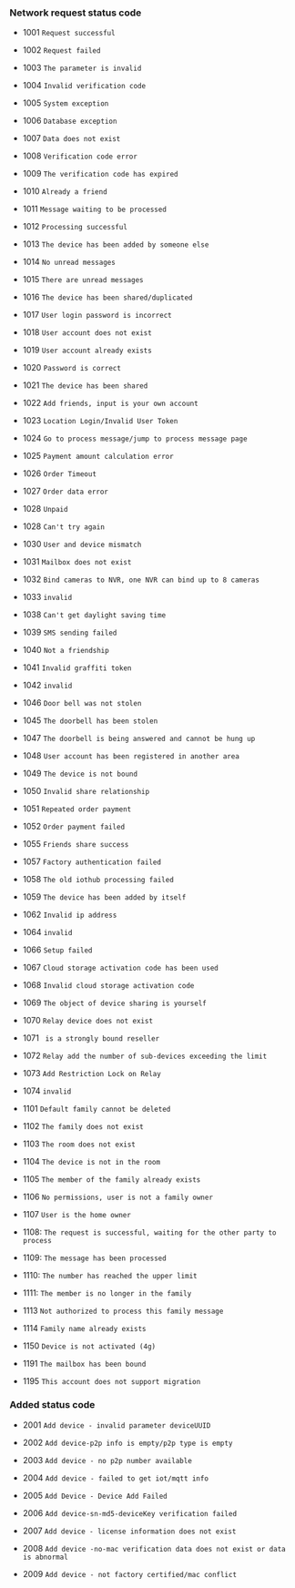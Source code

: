 
### Network request status code

+ 1001
```Request successful```

+ 1002
```Request failed```

+ 1003
```The parameter is invalid```

+ 1004
```Invalid verification code```

+ 1005
```System exception```

+ 1006
```Database exception```

+ 1007
```Data does not exist```

+ 1008
```Verification code error```

+ 1009
```The verification code has expired```

+ 1010
```Already a friend```

+ 1011
```Message waiting to be processed```
  
+ 1012
```Processing successful```
  
+ 1013
```The device has been added by someone else```
  
+ 1014
```No unread messages```
  
+ 1015
```There are unread messages```

+ 1016
```The device has been shared/duplicated```

+ 1017
```User login password is incorrect```

+ 1018
```User account does not exist```

+ 1019
```User account already exists```
  
+ 1020
```Password is correct```

+ 1021
```The device has been shared```

+ 1022
```Add friends, input is your own account```

+ 1023
```Location Login/Invalid User Token```

+ 1024
```Go to process message/jump to process message page```

+ 1025
```Payment amount calculation error```
  
+ 1026
```Order Timeout```
 
+ 1027
```Order data error```

+ 1028
```Unpaid```
  
+ 1028
```Can't try again```

+ 1030
```User and device mismatch```

+ 1031
```Mailbox does not exist```

+ 1032
```Bind cameras to NVR, one NVR can bind up to 8 cameras```

+ 1033
```invalid```

+ 1038
```Can't get daylight saving time```

+ 1039
```SMS sending failed```

+ 1040
```Not a friendship```

+ 1041
```Invalid graffiti token```

+ 1042
```invalid```

+ 1046
```Door bell was not stolen```

+ 1045
```The doorbell has been stolen```

+ 1047
```The doorbell is being answered and cannot be hung up```

+ 1048
```User account has been registered in another area```

+ 1049
```The device is not bound```

+ 1050
```Invalid share relationship```

+ 1051
```Repeated order payment```

+ 1052
```Order payment failed```

+ 1055
```Friends share success```

+ 1057
```Factory authentication failed```

+ 1058
```The old iothub processing failed```

+ 1059
```The device has been added by itself```

+ 1062
```Invalid ip address```

+ 1064
```invalid```

+ 1066
```Setup failed```

+ 1067
```Cloud storage activation code has been used```

+ 1068
```Invalid cloud storage activation code```

+ 1069
```The object of device sharing is yourself```

+ 1070
```Relay device does not exist```

+ 1071
``` is a strongly bound reseller```

+ 1072
```Relay add the number of sub-devices exceeding the limit```

+ 1073
```Add Restriction Lock on Relay```

+ 1074
```invalid```


+ 1101
```Default family cannot be deleted```
  
+ 1102
```The family does not exist```
        
+ 1103
```The room does not exist```

+ 1104
```The device is not in the room```
           
+ 1105
  ```The member of the family already exists```
  
+ 1106
```No permissions, user is not a family owner```
  
+ 1107
```User is the home owner```
            
+ 1108:
```The request is successful, waiting for the other party to process```
  
+ 1109:
```The message has been processed```
   
+ 1110:
```The number has reached the upper limit```
   
+ 1111:
```The member is no longer in the family```

+ 1113
```Not authorized to process this family message```
     
+ 1114
```Family name already exists```

+ 1150
```Device is not activated (4g)```
  
+ 1191
```The mailbox has been bound```
  
+ 1195
```This account does not support migration```


### Added status code

+ 2001
```Add device - invalid parameter deviceUUID```

+ 2002
```Add device-p2p info is empty/p2p type is empty```

+ 2003
```Add device - no p2p number available```

+ 2004
```Add device - failed to get iot/mqtt info```

+ 2005
```Add Device - Device Add Failed```

+ 2006
```Add device-sn-md5-deviceKey verification failed```

+ 2007
```Add device - license information does not exist```

+ 2008
```Add device -no-mac verification data does not exist or data is abnormal```

+ 2009
```Add device - not factory certified/mac conflict```
